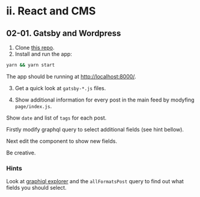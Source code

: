 # ii. React and CMS 

## 02-01. Gatsby and Wordpress

1. Clone [this repo](https://github.com/tommmyy/vodafone-uk-gatsby-wp). 
2. Install and run the app:

```sh
yarn && yarn start
```

The app should be running at [http://localhost:8000/](http://localhost:8000/).

3. Get a quick look at `gatsby-*.js` files.

4. Show additional information for every post in the main feed by modyfing `page/index.js`.

Show `date` and list of `tags` for each post. 

Firstly modify graphql query to select additional fields (see hint bellow).

Next edit the component to show new fields. 

Be creative.

### Hints

Look at [graphiql explorer](http://localhost:8000/\_\_graphiql) and the `allFormatsPost` query to find out what fields you should select.
